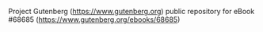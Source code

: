 Project Gutenberg (https://www.gutenberg.org) public repository for
eBook #68685 (https://www.gutenberg.org/ebooks/68685)
